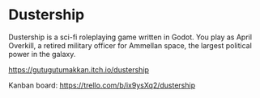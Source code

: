 # Dustership

Dustership is a sci-fi roleplaying game written in Godot. You play as April Overkill, a retired military officer for Ammellan space, the largest political power in the galaxy. 

https://gutugutumakkan.itch.io/dustership

Kanban board: https://trello.com/b/ix9ysXq2/dustership
